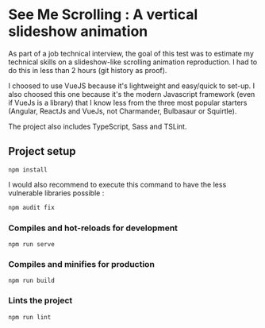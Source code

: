 # See Me Scrolling : A vertical slideshow animation

As part of a job technical interview, the goal of this test was to estimate my technical skills on a slideshow-like scrolling animation reproduction.
I had to do this in less than 2 hours (git history as proof).

I choosed to use VueJS because it's lightweight and easy/quick to set-up. I also choosed this one because it's the modern Javascript framework (even if VueJs is a library) that I know less from the three most popular starters (Angular, ReactJs and VueJs, not Charmander, Bulbasaur or Squirtle).

The project also includes TypeScript, Sass and TSLint.

## Project setup

```
npm install
```

I would also recommend to execute this command to have the less vulnerable libraries possible :

```bash
npm audit fix
```
### Compiles and hot-reloads for development

```
npm run serve
```

### Compiles and minifies for production

```
npm run build
```

### Lints the project

```
npm run lint
```
